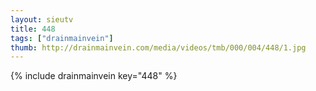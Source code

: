 ```yaml
--- 
layout: sieutv
title: 448
tags: ["drainmainvein"]
thumb: http://drainmainvein.com/media/videos/tmb/000/004/448/1.jpg
---
```

{% include drainmainvein key="448" %} 

